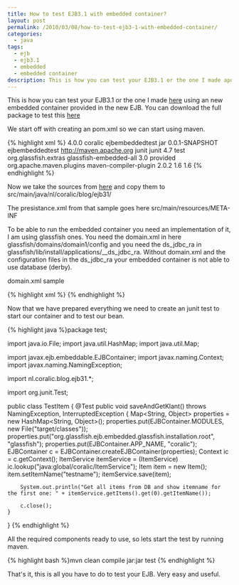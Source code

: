 ```yaml
---
title: How to test EJB3.1 with embedded container?
layout: post
permalink: /2010/03/08/how-to-test-ejb3-1-with-embedded-container/
categories:
  - java
tags:
  - ejb
  - ejb3.1
  - embedded
  - embedded container
description: This is how you can test your EJB3.1 or the one I made apost using an new embedded container provided in the new EJB. You can download the full package to test this.
---
```

This is how you can test your EJB3.1 or the one I made [here][1] using an new embedded container provided in the new EJB. You can download the full package to test this [here][2]

We start off with creating an pom.xml so we can start using maven.

{% highlight xml %}<project xmlns="http://maven.apache.org/POM/4.0.0" xmlns:xsi="http://www.w3.org/2001/XMLSchema-instance"
	xsi:schemaLocation="http://maven.apache.org/POM/4.0.0 http://maven.apache.org/maven-v4_0_0.xsd">
	<modelVersion>4.0.0</modelVersion>
	<groupId>coralic</groupId>
	<artifactId>ejbembeddedtest</artifactId>
	<packaging>jar</packaging>
	<version>0.0.1-SNAPSHOT</version>
	<name>ejbembeddedtest</name>
	<url>http://maven.apache.org</url>
	<dependencies>
		<dependency>
			<groupId>junit</groupId>
			<artifactId>junit</artifactId>
			<version>4.7</version>
			<scope>test</scope>
		</dependency>
		<dependency>
			<groupId>org.glassfish.extras</groupId>
			<artifactId>glassfish-embedded-all</artifactId>
			<version>3.0</version>
			<scope>provided</scope>
		</dependency>
	</dependencies>
	<build>
		<plugins>
			<plugin>
				<groupId>org.apache.maven.plugins</groupId>
				<artifactId>maven-compiler-plugin</artifactId>
				<version>2.0.2</version>
				<configuration>
					<source>1.6</source>
					<target>1.6</target>
				</configuration>
			</plugin>
		</plugins>
	</build>
</project>
{% endhighlight %}

Now we take the sources from [here][1] and copy them to src/main/java/nl/coralic/blog/ejb31/

The presistance.xml from that sample goes here src/main/resources/META-INF

To be able to run the embedded container you need an implementation of it, I am using glassfish ones. You need the domain.xml in here glassfish/domains/domain1/config and you need the ds_jdbc_ra in glassfish/lib/install/applications/__ds_jdbc_ra. Without domain.xml and the configuration files in the ds_jdbc_ra your embedded container is not able to use database (derby).

domain.xml sample

{% highlight xml %}<domain log-root="${com.sun.aas.instanceRoot}/logs" application-root="${com.sun.aas.instanceRoot}/applications" version="10.0">
  <system-applications />
  <applications />
  <resources>
    <jdbc-resource pool-name="__TimerPool" jndi-name="jdbc/__TimerPool" object-type="system-admin" />
    <jdbc-resource pool-name="DerbyPool" jndi-name="jdbc/itemDataBase" />
    <jdbc-connection-pool name="__TimerPool" datasource-classname="org.apache.derby.jdbc.EmbeddedXADataSource" res-type="javax.sql.XADataSource">
      <property value="${com.sun.aas.instanceRoot}/lib/databases/ejbtimer" name="databaseName" />
      <property value=";create=true" name="connectionAttributes" />
    </jdbc-connection-pool>
    <jdbc-connection-pool name="DerbyPool" datasource-classname="org.apache.derby.jdbc.EmbeddedXADataSource" res-type="javax.sql.XADataSource">
     <property value="${com.sun.aas.instanceRoot}/lib/databases/default" name="databaseName" />
       <property value=";create=true" name="connectionAttributes" />
     </jdbc-connection-pool>
  </resources>
  <servers>
    <server name="server" config-ref="server-config">
      <resource-ref ref="jdbc/__TimerPool" />
      <resource-ref ref="jdbc/itemDataBase" />
    </server>
  </servers>
 <configs>
   <config name="server-config">
     <http-service>
        <access-log rotation-interval-in-minutes="15" rotation-suffix="yyyy-MM-dd" />
        <virtual-server id="server"></virtual-server>
        <property value="false" name="accessLoggingEnabled" />
      </http-service>
      <iiop-service>
        <orb use-thread-pool-ids="thread-pool-1" />
        <iiop-listener address="0.0.0.0" port="3700" id="orb-listener-1" />
        <iiop-listener security-enabled="true" address="0.0.0.0" port="3820" id="SSL">
          <ssl cert-nickname="s1as" />
        </iiop-listener>
        <iiop-listener security-enabled="true" address="0.0.0.0" port="3920" id="SSL_MUTUALAUTH">
          <ssl cert-nickname="s1as" client-auth-enabled="true" />
        </iiop-listener>
      </iiop-service>
      <admin-service type="das-and-server" system-jmx-connector-name="system">
        <jmx-connector enabled="false" auth-realm-name="admin-realm" security-enabled="false" address="0.0.0.0" port="8686" name="system" />
        <das-config autodeploy-enabled="false" dynamic-reload-enabled="true" deploy-xml-validation="full" autodeploy-dir="${com.sun.aas.instanceRoot}/autodeploy" />
        <property value="/admin" name="adminConsoleContextRoot" />
        <property value="${com.sun.aas.installRoot}/lib/install/applications/admingui.war" name="adminConsoleDownloadLocation" />
        <property value="${com.sun.aas.installRoot}/.." name="ipsRoot" />
      </admin-service>
      <connector-service shutdown-timeout-in-seconds="30">
      </connector-service>
      <ejb-container steady-pool-size="0" max-pool-size="32" session-store="${com.sun.aas.instanceRoot}/session-store" pool-resize-quantity="8">
        <ejb-timer-service />
      </ejb-container>
      <mdb-container steady-pool-size="0" max-pool-size="32" pool-resize-quantity="8" >
      </mdb-container>
      <jms-service type="EMBEDDED" default-jms-host="default_JMS_host">
        <jms-host name="default_JMS_host" host="localhost" port="7676" admin-user-name="admin" admin-password="admin"/>
      </jms-service>
      <log-service file="${com.sun.aas.instanceRoot}/logs/server.log" log-rotation-limit-in-bytes="2000000">
        <module-log-levels />
      </log-service>
      <security-service activate-default-principal-to-role-mapping="true" jacc="simple">
        <auth-realm classname="com.sun.enterprise.security.auth.realm.file.FileRealm" name="admin-realm">
          <property value="admin-keyfile" name="file" />
          <property value="fileRealm" name="jaas-context" />
        </auth-realm>
        <auth-realm classname="com.sun.enterprise.security.auth.realm.file.FileRealm" name="file">
          <property value="keyfile" name="file" />
          <property value="fileRealm" name="jaas-context" />
        </auth-realm>
        <auth-realm classname="com.sun.enterprise.security.auth.realm.certificate.CertificateRealm" name="certificate" />
        <jacc-provider policy-configuration-factory-provider="com.sun.enterprise.security.provider.PolicyConfigurationFactoryImpl" policy-provider="com.sun.enterprise.security.provider.PolicyWrapper" name="default">
          <property value="${com.sun.aas.instanceRoot}/generated/policy" name="repository" />
        </jacc-provider>
        <jacc-provider policy-configuration-factory-provider="com.sun.enterprise.security.jacc.provider.SimplePolicyConfigurationFactory" policy-provider="com.sun.enterprise.security.jacc.provider.SimplePolicyProvider" name="simple" />
        <audit-module classname="com.sun.enterprise.security.Audit" name="default">
          <property value="false" name="auditOn" />
        </audit-module>
        <message-security-config auth-layer="SOAP">
          <provider-config provider-id="XWS_ClientProvider" class-name="com.sun.xml.wss.provider.ClientSecurityAuthModule" provider-type="client">
            <request-policy auth-source="content" />
            <response-policy auth-source="content" />
            <property value="s1as" name="encryption.key.alias" />
            <property value="s1as" name="signature.key.alias" />
            <property value="false" name="dynamic.username.password" />
            <property value="false" name="debug" />
          </provider-config>
          <provider-config provider-id="ClientProvider" class-name="com.sun.xml.wss.provider.ClientSecurityAuthModule" provider-type="client">
            <request-policy auth-source="content" />
            <response-policy auth-source="content" />
            <property value="s1as" name="encryption.key.alias" />
            <property value="s1as" name="signature.key.alias" />
            <property value="false" name="dynamic.username.password" />
            <property value="false" name="debug" />
            <property value="${com.sun.aas.instanceRoot}/config/wss-server-config-1.0.xml" name="security.config" />
          </provider-config>
          <provider-config provider-id="XWS_ServerProvider" class-name="com.sun.xml.wss.provider.ServerSecurityAuthModule" provider-type="server">
            <request-policy auth-source="content" />
            <response-policy auth-source="content" />
            <property value="s1as" name="encryption.key.alias" />
            <property value="s1as" name="signature.key.alias" />
            <property value="false" name="debug" />
          </provider-config>
          <provider-config provider-id="ServerProvider" class-name="com.sun.xml.wss.provider.ServerSecurityAuthModule" provider-type="server">
            <request-policy auth-source="content" />
            <response-policy auth-source="content" />
            <property value="s1as" name="encryption.key.alias" />
            <property value="s1as" name="signature.key.alias" />
            <property value="false" name="debug" />
            <property value="${com.sun.aas.instanceRoot}/config/wss-server-config-1.0.xml" name="security.config" />
          </provider-config>
        </message-security-config>
      </security-service>
      <monitoring-service>
        <module-monitoring-levels />
      </monitoring-service>
      <transaction-service tx-log-dir="${com.sun.aas.instanceRoot}/logs" >
      </transaction-service>
      <network-config>
        <protocols>
        </protocols>
        <network-listeners>
        </network-listeners>
        <transports>
          <transport name="tcp"></transport>
        </transports>
      </network-config>
      <thread-pools>
          <thread-pool name="http-thread-pool" max-queue-size="4096"></thread-pool>
          <thread-pool name="thread-pool-1" max-thread-pool-size="200"/>
      </thread-pools>
    </config>
  </configs>
  <property name="administrative.domain.name" value="domain1"/>
</domain>
{% endhighlight %}

Now that we have prepared everything we need to create an junit test to start our container and to test our bean.

{% highlight java %}package test;

import java.io.File;
import java.util.HashMap;
import java.util.Map;

import javax.ejb.embeddable.EJBContainer;
import javax.naming.Context;
import javax.naming.NamingException;

import nl.coralic.blog.ejb31.*;

import org.junit.Test;

public class TestItem
{
	@Test
	public void saveAndGetKlant() throws NamingException, InterruptedException
	{
		Map<String, Object> properties = new HashMap<String, Object>();
		properties.put(EJBContainer.MODULES, new File("target/classes"));
		properties.put("org.glassfish.ejb.embedded.glassfish.installation.root", "glassfish");
		properties.put(EJBContainer.APP_NAME, "coralic");
		EJBContainer c = EJBContainer.createEJBContainer(properties);
		Context ic = c.getContext();
		ItemService itemService = (ItemService) ic.lookup("java:global/coralic/ItemService");
		Item item = new Item();
		item.setItemName("testname");
		itemService.save(item);

		System.out.println("Get all items from DB and show itemname for the first one: " + itemService.getItems().get(0).getItemName());

		c.close();
	}
}
{% endhighlight %}

All the required components ready to use, so lets start the test by running maven.

{% highlight bash %}mvn clean compile jar:jar test
{% endhighlight %}

That's it, this is all you have to do to test your EJB. Very easy and useful.

 [1]: http://blog.coralic.nl/2010/03/07/how-to-create-ejb-3-1/
 [2]: http://files.coralic.nl/ejb31EmbeddedCont.zip
